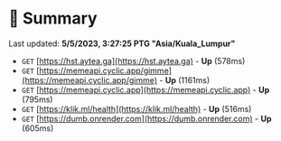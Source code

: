 # 📖 Summary
Last updated: **5/5/2023, 3:27:25 PTG "Asia/Kuala_Lumpur"**

- `GET` [https://hst.aytea.ga](https://hst.aytea.ga) - **Up** (578ms)
- `GET` [https://memeapi.cyclic.app/gimme](https://memeapi.cyclic.app/gimme) - **Up** (1161ms)
- `GET` [https://memeapi.cyclic.app](https://memeapi.cyclic.app) - **Up** (795ms)
- `GET` [https://klik.ml/health](https://klik.ml/health) - **Up** (516ms)
- `GET` [https://dumb.onrender.com](https://dumb.onrender.com) - **Up** (605ms)
